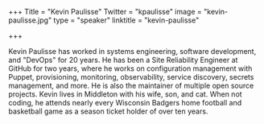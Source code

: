 +++
Title = "Kevin Paulisse"
Twitter = "kpaulisse"
image = "kevin-paulisse.jpg"
type = "speaker"
linktitle = "kevin-paulisse"

+++

Kevin Paulisse has worked in systems engineering, software development, and "DevOps" for 20 years. He has been a Site Reliability Engineer at GitHub for two years, where he works on configuration management with Puppet, provisioning, monitoring, observability, service discovery, secrets management, and more. He is also the maintainer of multiple open source projects. Kevin lives in Middleton with his wife, son, and cat. When not coding, he attends nearly every Wisconsin Badgers home football and basketball game as a season ticket holder of over ten years.
